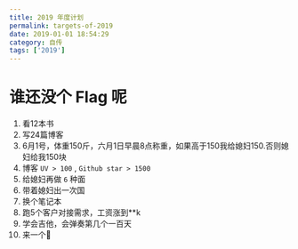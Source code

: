 ```yaml
---
title: 2019 年度计划
permalink: targets-of-2019
date: 2019-01-01 18:54:29
category: 自传
tags: ['2019']
---
```


# 谁还没个 Flag 呢

1. 看12本书
2. 写24篇博客
4. 6月1号，体重150斤，六月1日早晨8点称重，如果高于150我给媳妇150.否则媳妇给我150块
5. 博客 `UV > 100` , `Github star > 1500`
6. 给媳妇再做 `6` 种面
7. 带着媳妇出一次国
8. 换个笔记本
9. 跑5个客户对接需求，工资涨到**k
10. 学会吉他，会弹奏第几个一百天
11. 来一个👶

